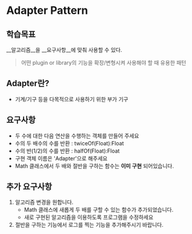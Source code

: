 # Adapter Pattern

## 학습목표

__알고리즘__을 __요구사항__에 맞춰 사용할 수 있다.

> 어떤 plugin or library의 기능을 확장/변형시켜 사용해야 할 때 유용한 패턴


## Adapter란?
- 기계/기구 등을 다목적으로 사용하기 위한 부가 기구


## 요구사항
- 두 수에 대한 다음 연산을 수행하는 객체를 만들어 주세요
- 수의 두 배수의 수를 반환 : twiceOf(Float):Float
- 수의 반(1/2)의 수를 반환 : halfOf(Float):Float
- 구현 객체 이름은 'Adapter'으로 해주세요
- Math 클래스에서 두 배와 절반을 구하는 함수는 __이미 구현__ 되어있습니다.

## 추가 요구사항
1. 알고리즘 변경을 원합니다.
	- Math 클래스에 새롭게 두 배를 구할 수 있는 함수가 추가되었습니다.
	- 새로 구현된 알고리즘을 이용하도록 프로그램을 수정하세요
2. 절반을 구하는 기능에서 로그를 찍는 기능을 추가해주시기 바랍니다.